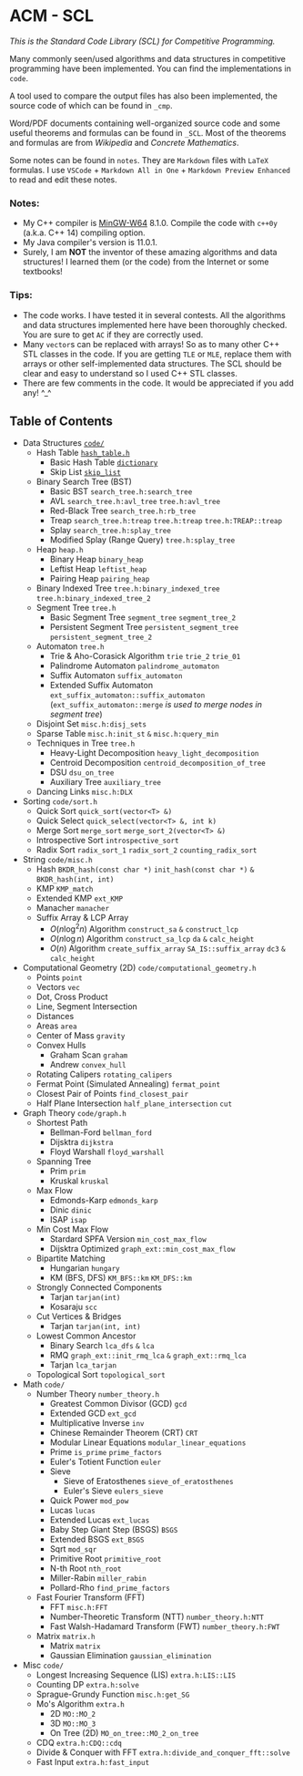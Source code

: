 # ACM - SCL

*This is the Standard Code Library (SCL) for Competitive Programming.*

Many commonly seen/used algorithms and data structures in competitive programming have been implemented. You can find the implementations in `code`.

A tool used to compare the output files has also been implemented, the source code of which can be found in `_cmp`.

Word/PDF documents containing well-organized source code and some useful theorems and formulas can be found in `_SCL`. Most of the theorems and formulas are from *Wikipedia* and *Concrete Mathematics*.

Some notes can be found in `notes`. They are `Markdown` files with `LaTeX` formulas. I use `VSCode` + `Markdown All in One` + `Markdown Preview Enhanced` to read and edit these notes.

### Notes:
- My C++ compiler is [MinGW-W64](https://sourceforge.net/projects/mingw-w64/) 8.1.0. Compile the code with `c++0y` (a.k.a. C++ 14) compiling option.
- My Java compiler's version is 11.0.1.
- Surely, I am **NOT** the inventor of these amazing algorithms and data structures! I learned them (or the code) from the Internet or some textbooks!

### Tips:
- The code works. I have tested it in several contests. All the algorithms and data structures implemented here have been thoroughly checked. You are sure to get `AC` if they are correctly used.
- Many `vector`s can be replaced with arrays! So as to many other C++ STL classes in the code. If you are getting `TLE` or `MLE`, replace them with arrays or other self-implemented data structures. The SCL should be clear and easy to understand so I used C++ STL classes.
- There are few comments in the code. It would be appreciated if you add any! ^_^

## Table of Contents
- Data Structures [`code/`](/code)
    - Hash Table [`hash_table.h`](/code/hash_table.h)
        - Basic Hash Table [`dictionary`](/code/hash_table.h)
        - Skip List [`skip_list`](/code/hash_table.h)
    - Binary Search Tree (BST)
        - Basic BST `search_tree.h:search_tree`
        - AVL `search_tree.h:avl_tree` `tree.h:avl_tree`
        - Red-Black Tree `search_tree.h:rb_tree`
        - Treap `search_tree.h:treap` `tree.h:treap` `tree.h:TREAP::treap`
        - Splay `search_tree.h:splay_tree`
        - Modified Splay (Range Query) `tree.h:splay_tree`
    - Heap `heap.h`
        - Binary Heap `binary_heap`
        - Leftist Heap `leftist_heap`
        - Pairing Heap `pairing_heap`
    - Binary Indexed Tree `tree.h:binary_indexed_tree` `tree.h:binary_indexed_tree_2`
    - Segment Tree `tree.h`
        - Basic Segment Tree `segment_tree` `segment_tree_2`
        - Persistent Segment Tree `persistent_segment_tree` `persistent_segment_tree_2`
    - Automaton `tree.h`
        - Trie & Aho-Corasick Algorithm `trie` `trie_2` `trie_01`
        - Palindrome Automaton `palindrome_automaton`
        - Suffix Automaton `suffix_automaton`
        - Extended Suffix Automaton `ext_suffix_automaton::suffix_automaton` (`ext_suffix_automaton::merge` *is used to merge nodes in segment tree*)
    - Disjoint Set `misc.h:disj_sets`
    - Sparse Table `misc.h:init_st` `&` `misc.h:query_min`
    - Techniques in Tree `tree.h`
        - Heavy-Light Decomposition `heavy_light_decomposition`
        - Centroid Decomposition `centroid_decomposition_of_tree`
        - DSU `dsu_on_tree`
        - Auxiliary Tree `auxiliary_tree`
    - Dancing Links `misc.h:DLX`
- Sorting `code/sort.h`
    - Quick Sort `quick_sort(vector<T> &)`
    - Quick Select `quick_select(vector<T> &, int k)`
    - Merge Sort `merge_sort` `merge_sort_2(vector<T> &)`
    - Introspective Sort `introspective_sort`
    - Radix Sort `radix_sort_1` `radix_sort_2` `counting_radix_sort`
- String `code/misc.h`
    - Hash `BKDR_hash(const char *)` `init_hash(const char *)` `&` `BKDR_hash(int, int)`
    - KMP `KMP_match`
    - Extended KMP `ext_KMP`
    - Manacher `manacher`
    - Suffix Array & LCP Array
        - $O(n\log^2 n)$ Algorithm `construct_sa` `&` `construct_lcp`
        - $O(n\log n)$ Algorithm `construct_sa_lcp` `da` `&` `calc_height`
        - $O(n)$ Algorithm `create_suffix_array` `SA_IS::suffix_array` `dc3` `&` `calc_height`
- Computational Geometry (2D) `code/computational_geometry.h`
    - Points `point`
    - Vectors `vec`
    - Dot, Cross Product
    - Line, Segment Intersection
    - Distances
    - Areas `area`
    - Center of Mass `gravity`
    - Convex Hulls
        - Graham Scan `graham`
        - Andrew `convex_hull`
    - Rotating Calipers `rotating_calipers`
    - Fermat Point (Simulated Annealing) `fermat_point`
    - Closest Pair of Points `find_closest_pair`
    - Half Plane Intersection `half_plane_intersection` `cut`
- Graph Theory `code/graph.h`
    - Shortest Path
        - Bellman-Ford `bellman_ford`
        - Dijsktra `dijkstra`
        - Floyd Warshall `floyd_warshall`
    - Spanning Tree
        - Prim `prim`
        - Kruskal `kruskal`
    - Max Flow
        - Edmonds-Karp `edmonds_karp`
        - Dinic `dinic`
        - ISAP `isap`
    - Min Cost Max Flow
        - Stardard SPFA Version `min_cost_max_flow`
        - Dijsktra Optimized `graph_ext::min_cost_max_flow`
    - Bipartite Matching
        - Hungarian `hungary`
        - KM (BFS, DFS) `KM_BFS::km` `KM_DFS::km`
    - Strongly Connected Components
        - Tarjan `tarjan(int)`
        - Kosaraju `scc`
    - Cut Vertices & Bridges
        - Tarjan `tarjan(int, int)`
    - Lowest Common Ancestor
        - Binary Search `lca_dfs` `&` `lca`
        - RMQ `graph_ext::init_rmq_lca` `&` `graph_ext::rmq_lca`
        - Tarjan `lca_tarjan`
    - Topological Sort `topological_sort`
- Math `code/`
    - Number Theory `number_theory.h`
        - Greatest Common Divisor (GCD) `gcd`
        - Extended GCD `ext_gcd`
        - Multiplicative Inverse `inv`
        - Chinese Remainder Theorem (CRT) `CRT`
        - Modular Linear Equations `modular_linear_equations`
        - Prime `is_prime` `prime_factors`
        - Euler's Totient Function `euler`
        - Sieve
            - Sieve of Eratosthenes `sieve_of_eratosthenes` 
            - Euler's Sieve `eulers_sieve`
        - Quick Power `mod_pow`
        - Lucas `lucas`
        - Extended Lucas `ext_lucas`
        - Baby Step Giant Step (BSGS) `BSGS`
        - Extended BSGS `ext_BSGS`
        - Sqrt `mod_sqr`
        - Primitive Root `primitive_root`
        - N-th Root `nth_root`
        - Miller-Rabin `miller_rabin`
        - Pollard-Rho `find_prime_factors`
    - Fast Fourier Transform (FFT)
        - FFT `misc.h:FFT`
        - Number-Theoretic Transform (NTT) `number_theory.h:NTT`
        - Fast Walsh-Hadamard Transform (FWT) `number_theory.h:FWT`
    - Matrix `matrix.h`
        - Matrix `matrix`
        - Gaussian Elimination `gaussian_elimination`
- Misc `code/`
    - Longest Increasing Sequence (LIS) `extra.h:LIS::LIS`
    - Counting DP `extra.h:solve`
    - Sprague-Grundy Function `misc.h:get_SG`
    - Mo's Algorithm `extra.h`
        - 2D `MO::MO_2`
        - 3D `MO::MO_3`
        - On Tree (2D) `MO_on_tree::MO_2_on_tree`
    - CDQ `extra.h:CDQ::cdq`
    - Divide & Conquer with FFT `extra.h:divide_and_conquer_fft::solve`
    - Fast Input `extra.h:fast_input`
